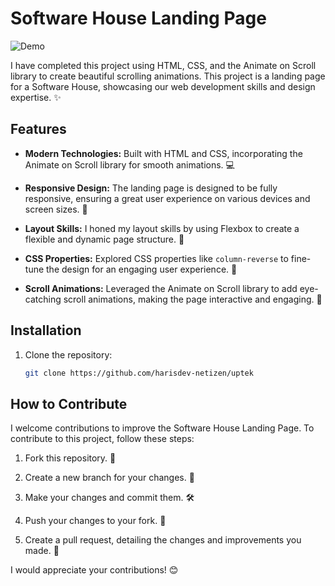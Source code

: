 # Software House Landing Page

![Demo](demo.gif)

I have completed this project using HTML, CSS, and the Animate on Scroll library to create beautiful scrolling animations. This project is a landing page for a Software House, showcasing our web development skills and design expertise. ✨

## Features

- **Modern Technologies:** Built with HTML and CSS, incorporating the Animate on Scroll library for smooth animations. 💻

- **Responsive Design:** The landing page is designed to be fully responsive, ensuring a great user experience on various devices and screen sizes. 📱

- **Layout Skills:** I honed my layout skills by using Flexbox to create a flexible and dynamic page structure. 🌟

- **CSS Properties:** Explored CSS properties like `column-reverse` to fine-tune the design for an engaging user experience. 🎨

- **Scroll Animations:** Leveraged the Animate on Scroll library to add eye-catching scroll animations, making the page interactive and engaging. 🚀

## Installation

1. Clone the repository:

   ```bash
   git clone https://github.com/harisdev-netizen/uptek

## How to Contribute

I welcome contributions to improve the Software House Landing Page. To contribute to this project, follow these steps:

1. Fork this repository. 🍴

2. Create a new branch for your changes. 🌿

3. Make your changes and commit them. 🛠️

4. Push your changes to your fork. 🚢

5. Create a pull request, detailing the changes and improvements you made. 🎁

I would appreciate your contributions! 😊
